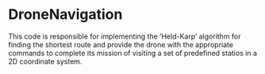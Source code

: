 # DroneNavigation

This code is responsible for implementing the ‘Held-Karp’ algorithm for finding the shortest route and provide the drone with the appropriate commands to complete its mission of visiting a set of predefined statios in a 2D coordinate system. 
